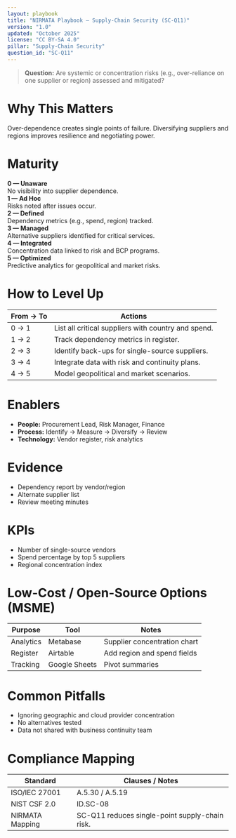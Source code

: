 ```yaml
---
layout: playbook
title: "NIRMATA Playbook — Supply-Chain Security (SC-Q11)"
version: "1.0"
updated: "October 2025"
license: "CC BY-SA 4.0"
pillar: "Supply-Chain Security"
question_id: "SC-Q11"
---
```


> **Question:** Are systemic or concentration risks (e.g., over-reliance on one supplier or region) assessed and mitigated?

# Why This Matters
Over-dependence creates single points of failure. Diversifying suppliers and regions improves resilience and negotiating power.

# Maturity
<div class="levels-grid">
  <div class="level level-0"><strong>0 — Unaware</strong><br>No visibility into supplier dependence. </div>
  <div class="level level-1"><strong>1 — Ad Hoc</strong><br>Risks noted after issues occur. </div>
  <div class="level level-2"><strong>2 — Defined</strong><br>Dependency metrics (e.g., spend, region) tracked. </div>
  <div class="level level-3"><strong>3 — Managed</strong><br>Alternative suppliers identified for critical services. </div>
  <div class="level level-4"><strong>4 — Integrated</strong><br>Concentration data linked to risk and BCP programs. </div>
  <div class="level level-5"><strong>5 — Optimized</strong><br>Predictive analytics for geopolitical and market risks. </div>
</div>

# How to Level Up
| From → To | Actions |
|---|---|
| 0 → 1 |List all critical suppliers with country and spend. |
| 1 → 2 |Track dependency metrics in register. |
| 2 → 3 |Identify back-ups for single-source suppliers. |
| 3 → 4 |Integrate data with risk and continuity plans. |
| 4 → 5 |Model geopolitical and market scenarios. |

# Enablers
- **People:** Procurement Lead, Risk Manager, Finance  
- **Process:** Identify → Measure → Diversify → Review  
- **Technology:** Vendor register, risk analytics  

# Evidence
- Dependency report by vendor/region  
- Alternate supplier list  
- Review meeting minutes  

# KPIs
- Number of single-source vendors  
- Spend percentage by top 5 suppliers  
- Regional concentration index  

# Low-Cost / Open-Source Options (MSME)
| Purpose | Tool | Notes |
|---|---|---|
| Analytics | Metabase | Supplier concentration chart |
| Register | Airtable | Add region and spend fields |
| Tracking | Google Sheets | Pivot summaries |

# Common Pitfalls
- Ignoring geographic and cloud provider concentration  
- No alternatives tested  
- Data not shared with business continuity team  

# Compliance Mapping
| Standard | Clauses / Notes |
|---|---|
| ISO/IEC 27001 | A.5.30 / A.5.19 |
| NIST CSF 2.0 | ID.SC-08 |
| NIRMATA Mapping | SC-Q11 reduces single-point supply-chain risk. |

